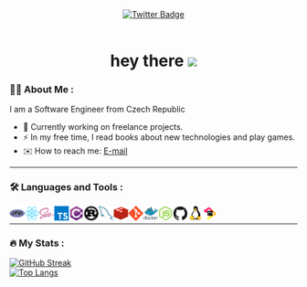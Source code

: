 <div class="header" align="center">
  <div id="badges">
    <a href="https://twitter.com/vciernava">
      <img src="https://img.shields.io/badge/Twitter-blue?style=for-the-badge&logo=twitter&logoColor=white" alt="Twitter Badge"/>
    </a>
  </div>
  <img src="https://komarev.com/ghpvc/?username=vciernava&style=flat-square&color=blue" alt=""/>
  <h1>
    hey there
    <img src="https://media.giphy.com/media/hvRJCLFzcasrR4ia7z/giphy.gif" width="30px"/>
  </h1>
</div>

### 👨‍💻 About Me :
I am a Software Engineer from Czech Republic
- 💼 Currently working on freelance projects.
- ⚡ In my free time, I read books about new technologies and play games.
- ✉️ How to reach me: [E-mail](mailto://ciernava@darklabs.cz)
---

### 🛠️ Languages and Tools :
<div>
  <img align="left" alt="PHP" width="26px" src="https://raw.githubusercontent.com/devicons/devicon/master/icons/php/php-original.svg" />
  <img align="left" alt="React" width="26px" src="https://raw.githubusercontent.com/devicons/devicon/master/icons/react/react-original.svg" />
  <img align="left" alt="SASS" width="26px" src="https://raw.githubusercontent.com/devicons/devicon/master/icons/sass/sass-original.svg" />
  <img align="left" alt="TypeScript" width="26px" src="https://raw.githubusercontent.com/devicons/devicon/master/icons/typescript/typescript-original.svg" />
  <img align="left" alt="C#" width="26px" src="https://raw.githubusercontent.com/devicons/devicon/master/icons/csharp/csharp-original.svg" />
  <img align="left" alt="Rust" width="26px" src="https://raw.githubusercontent.com/devicons/devicon/master/icons/rust/rust-plain.svg" />
  <img align="left" alt="MySQL" width="26px" src="https://raw.githubusercontent.com/devicons/devicon/master/icons/mysql/mysql-original.svg" />
  <img align="left" alt="Redis" width="26px" src="https://raw.githubusercontent.com/devicons/devicon/master/icons/redis/redis-original.svg" />
  <img align="left" alt="Git" width="26px" src="https://raw.githubusercontent.com/devicons/devicon/master/icons/git/git-original.svg" />
  <img align="left" alt="Docker" width="26px" src="https://raw.githubusercontent.com/devicons/devicon/master/icons/docker/docker-original-wordmark.svg" />
  <img align="left" alt="NodeJS" width="26px" src="https://raw.githubusercontent.com/devicons/devicon/master/icons/nodejs/nodejs-original.svg" />
  <img align="left" alt="GitHub" width="26px" src="https://raw.githubusercontent.com/devicons/devicon/master/icons/github/github-original.svg" />
  <img align="left" alt="Linux" width="26px" src="https://raw.githubusercontent.com/devicons/devicon/master/icons/linux/linux-original.svg" />
  <img align="left" alt="JetBrains" width="26px" src="https://raw.githubusercontent.com/devicons/devicon/master/icons/jetbrains/jetbrains-original.svg" />
</div><br />


---

### 🔥 My Stats :
[![GitHub Streak](http://github-readme-streak-stats.herokuapp.com?user=vciernava&theme=dark&background=000000)](https://git.io/streak-stats)<br />
[![Top Langs](https://github-readme-stats.vercel.app/api/top-langs/?username=vciernava&layout=compact&theme=vision-friendly-dark&PAT_1=true)](https://github.com/anuraghazra/github-readme-stats)
